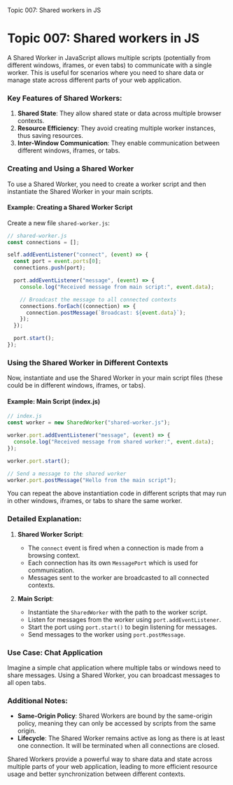 Topic 007: Shared workers in JS

# Topic 007: Shared workers in JS

A Shared Worker in JavaScript allows multiple scripts (potentially from different windows, iframes, or even tabs) to communicate with a single worker. This is useful for scenarios where you need to share data or manage state across different parts of your web application.

### Key Features of Shared Workers:

1. **Shared State**: They allow shared state or data across multiple browser contexts.
2. **Resource Efficiency**: They avoid creating multiple worker instances, thus saving resources.
3. **Inter-Window Communication**: They enable communication between different windows, iframes, or tabs.

### Creating and Using a Shared Worker

To use a Shared Worker, you need to create a worker script and then instantiate the Shared Worker in your main scripts.

#### Example: Creating a Shared Worker Script

Create a new file `shared-worker.js`:

```javascript
// shared-worker.js
const connections = [];

self.addEventListener("connect", (event) => {
  const port = event.ports[0];
  connections.push(port);

  port.addEventListener("message", (event) => {
    console.log("Received message from main script:", event.data);

    // Broadcast the message to all connected contexts
    connections.forEach((connection) => {
      connection.postMessage(`Broadcast: ${event.data}`);
    });
  });

  port.start();
});
```

### Using the Shared Worker in Different Contexts

Now, instantiate and use the Shared Worker in your main script files (these could be in different windows, iframes, or tabs).

#### Example: Main Script (index.js)

```javascript
// index.js
const worker = new SharedWorker("shared-worker.js");

worker.port.addEventListener("message", (event) => {
  console.log("Received message from shared worker:", event.data);
});

worker.port.start();

// Send a message to the shared worker
worker.port.postMessage("Hello from the main script");
```

You can repeat the above instantiation code in different scripts that may run in other windows, iframes, or tabs to share the same worker.

### Detailed Explanation:

1. **Shared Worker Script**:

   - The `connect` event is fired when a connection is made from a browsing context.
   - Each connection has its own `MessagePort` which is used for communication.
   - Messages sent to the worker are broadcasted to all connected contexts.

2. **Main Script**:
   - Instantiate the `SharedWorker` with the path to the worker script.
   - Listen for messages from the worker using `port.addEventListener`.
   - Start the port using `port.start()` to begin listening for messages.
   - Send messages to the worker using `port.postMessage`.

### Use Case: Chat Application

Imagine a simple chat application where multiple tabs or windows need to share messages. Using a Shared Worker, you can broadcast messages to all open tabs.

### Additional Notes:

- **Same-Origin Policy**: Shared Workers are bound by the same-origin policy, meaning they can only be accessed by scripts from the same origin.
- **Lifecycle**: The Shared Worker remains active as long as there is at least one connection. It will be terminated when all connections are closed.

Shared Workers provide a powerful way to share data and state across multiple parts of your web application, leading to more efficient resource usage and better synchronization between different contexts.
